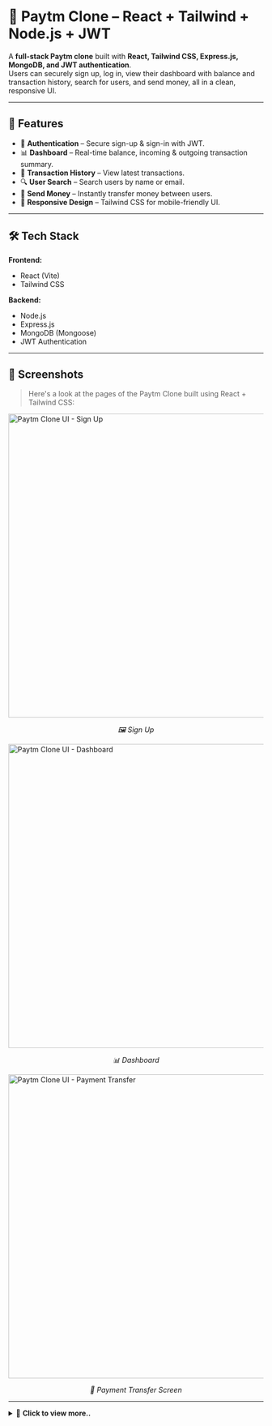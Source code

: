 # 💸 Paytm Clone – React + Tailwind + Node.js + JWT

A **full-stack Paytm clone** built with **React, Tailwind CSS, Express.js, MongoDB, and JWT authentication**.  
Users can securely sign up, log in, view their dashboard with balance and transaction history, search for users, and send money, all in a clean, responsive UI.

---

## 🚀 Features
- 🔑 **Authentication** – Secure sign-up & sign-in with JWT.
- 📊 **Dashboard** – Real-time balance, incoming & outgoing transaction summary.
- 📜 **Transaction History** – View latest transactions.
- 🔍 **User Search** – Search users by name or email.
- 💸 **Send Money** – Instantly transfer money between users.
- 📱 **Responsive Design** – Tailwind CSS for mobile-friendly UI.

---

## 🛠 Tech Stack
**Frontend:**
- React (Vite)
- Tailwind CSS

**Backend:**
- Node.js
- Express.js
- MongoDB (Mongoose)
- JWT Authentication

---

## 📸 Screenshots

> Here's a look at the pages of the Paytm Clone built using React + Tailwind CSS:

<img width="600" alt="Paytm Clone UI - Sign Up" src="https://github.com/user-attachments/assets/ed116a74-34fa-41c6-81e0-25d2224a54cf" />
<p align="center"><i>🖼️ Sign Up</i></p>

<img src="https://github.com/user-attachments/assets/28f068fc-7e33-405a-91c5-3ccba1fb68e3" alt="Paytm Clone UI - Dashboard" width="600"/>
<p align="center"><i>📊 Dashboard</i></p>

<img width="600" alt="Paytm Clone UI - Payment Transfer" src="https://github.com/user-attachments/assets/a5ee423f-978b-42a2-83ed-76830612a1d5" />
<p align="center"><i>💸 Payment Transfer Screen</i></p>

---

<details>
  <summary>📂 <strong>Click to view more..</strong></summary><br>

<img width="600" alt="Paytm Clone UI - Sign In" src="https://github.com/user-attachments/assets/78577408-b267-4f3b-9a4d-ea2fd07254ad" />
<p align="center"><i>🔑 Sign In</i></p>


<img alt="Paytm Clone UI - Mobile Demo" src="https://github.com/user-attachments/assets/8fef5989-d652-4b61-a562-5276f572cda8" />
<p align="center"><i>📱 Mobile Demo</i></p>

</details>
